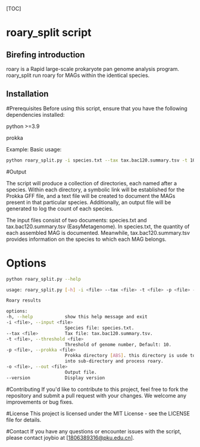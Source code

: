 [TOC]

# roary_split script

## Birefing introduction

roary is a Rapid large-scale prokaryote pan genome analysis program. roary_split run roary for MAGs within the identical species.

##  Installation

#Prerequisites
Before using this script, ensure that you have the following dependencies installed:

python >=3.9

prokka

Example: 
Basic usage:
  ```bash
  python roary_split.py -i species.txt --tax tax.bac120.summary.tsv -t 10 -p roary/prokka/ -o number.xls
  ```

#Output

The script will produce a collection of directories, each named after a species. Within each directory, a symbolic link will be established for the Prokka GFF file, and a text file will be created to document the MAGs present in that particular species. Additionally, an output file will be generated to log the count of each species.


The input files consist of two documents: species.txt and tax.bac120.summary.tsv (EasyMetagenome).
In species.txt, the quantity of each assembled MAG is documented. Meanwhile, tax.bac120.summary.tsv provides information on the species to which each MAG belongs.

# Options
  ```bash
  python roary_split.py --help
  ```
  ```bash
  usage: roary_split.py [-h] -i <file> --tax <file> -t <file> -p <file> -o <file> [--version]

Roary results

options:
  -h, --help            show this help message and exit
  -i <file>, --input <file>
                        Species file: species.txt.
  --tax <file>          Tax file: tax.bac120.summary.tsv.
  -t <file>, --threshold <file>
                        Threshold of genome number, Default: 10.
  -p <file>, --prokka <file>
                        Prokka directory [ABS]. this directory is usde to link gff file
                        into sub-directory and process roary.
  -o <file>, --out <file>
                        Output file.
  --version             Display version
  ```

#Contributing
If you'd like to contribute to this project, feel free to fork the repository and submit a pull request with your changes. We welcome any improvements or bug fixes.

#License
This project is licensed under the MIT License - see the LICENSE file for details.

#Contact
If you have any questions or encounter issues with the script, please contact joybio at [1806389316@pku.edu.cn].
